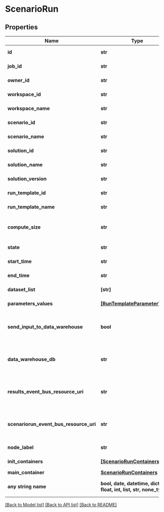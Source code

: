# ScenarioRun


## Properties
Name | Type | Description | Notes
------------ | ------------- | ------------- | -------------
**id** | **str** | the ScenarioRun | [optional] [readonly] 
**job_id** | **str** | the Platform compute cluster Job Id | [optional] [readonly] 
**owner_id** | **str** | the user id which own this scenariorun | [optional] [readonly] 
**workspace_id** | **str** | the Workspace Id | [optional] [readonly] 
**workspace_name** | **str** | the Workspace name | [optional] [readonly] 
**scenario_id** | **str** | the Scenario Id | [optional] [readonly] 
**scenario_name** | **str** | the Scenario name | [optional] [readonly] 
**solution_id** | **str** | the Solution Id | [optional] [readonly] 
**solution_name** | **str** | the Solution name | [optional] [readonly] 
**solution_version** | **str** | the Solution version | [optional] [readonly] 
**run_template_id** | **str** | the Solution Run Template id | [optional] [readonly] 
**run_template_name** | **str** | the Run Template name | [optional] [readonly] 
**compute_size** | **str** | the compute size needed for this Analysis. Standard sizes are basic and highcpu. Default is basic | [optional] [readonly] 
**state** | **str** | the ScenarioRun state | [optional] [readonly] 
**start_time** | **str** | the ScenarioRun start Date Time | [optional] [readonly] 
**end_time** | **str** | the ScenarioRun end Date Time | [optional] [readonly] 
**dataset_list** | **[str]** | the list of Dataset Id associated to this Analysis | [optional] [readonly] 
**parameters_values** | [**[RunTemplateParameterValue]**](RunTemplateParameterValue.md) | the list of Run Template parameters values | [optional] [readonly] 
**send_input_to_data_warehouse** | **bool** | whether or not the Dataset values and the input parameters values are send to the DataWarehouse prior to ScenarioRun Run | [optional] [readonly] 
**data_warehouse_db** | **str** | the DataWarehouse database name to send data if sendInputToDataWarehouse is set | [optional] 
**results_event_bus_resource_uri** | **str** | the event bus which receive Workspace ScenarioRun results messages. Message won&#39;t be send if this is not set | [optional] 
**scenariorun_event_bus_resource_uri** | **str** | the event bus which receive Workspace ScenarioRun events messages. Message won&#39;t be send if this is not set | [optional] 
**node_label** | **str** | the node label request | [optional] [readonly] 
**init_containers** | [**[ScenarioRunContainers]**](ScenarioRunContainers.md) | the list of init containers | [optional] [readonly] 
**main_container** | [**ScenarioRunContainers**](ScenarioRunContainers.md) |  | [optional] 
**any string name** | **bool, date, datetime, dict, float, int, list, str, none_type** | any string name can be used but the value must be the correct type | [optional]

[[Back to Model list]](../README.md#documentation-for-models) [[Back to API list]](../README.md#documentation-for-api-endpoints) [[Back to README]](../README.md)


